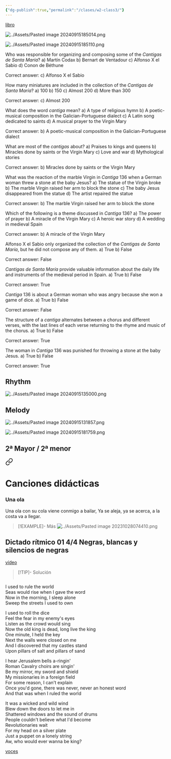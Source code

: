 ```yaml
---
{"dg-publish":true,"permalink":"/clases/w2-class3/"}
---
```



<div class="slide">

[libro](https://aulamhe.com/mod/scorm/player.php?a=4729&currentorg=3ipunt&scoid=37806)

</div>
<div class="slide">

![../Assets/Pasted image 20240915185014.png](/img/user/Assets/Pasted%20image%2020240915185014.png)

</div>
<div class="slide">

![../Assets/Pasted image 20240915185110.png](/img/user/Assets/Pasted%20image%2020240915185110.png)

</div>
<div class="slide">

Who was responsible for organizing and composing some of the *Cantigas de Santa María*?
a) Martín Codax
b) Bernart de Ventadour
c) Alfonso X el Sabio
d) Conon de Béthune

</div>
<div class="slide">

Correct answer: c) Alfonso X el Sabio

</div>

<div class="slide">

How many miniatures are included in the collection of the *Cantigas de Santa María*?
a) 100
b) 150
c) Almost 200
d) More than 300

</div>
<div class="slide">

Correct answer: c) Almost 200

</div>

<div class="slide">

What does the word *cantiga* mean?
a) A type of religious hymn
b) A poetic-musical composition in the Galician-Portuguese dialect
c) A Latin song dedicated to saints
d) A musical prayer to the Virgin Mary

</div>
<div class="slide">

Correct answer: b) A poetic-musical composition in the Galician-Portuguese dialect

</div>

<div class="slide">

What are most of the *cantigas* about?
a) Praises to kings and queens
b) Miracles done by saints or the Virgin Mary
c) Love and war
d) Mythological stories

</div>
<div class="slide">

Correct answer: b) Miracles done by saints or the Virgin Mary

</div>

<div class="slide">

What was the reaction of the marble Virgin in *Cantiga* 136 when a German woman threw a stone at the baby Jesus?
a) The statue of the Virgin broke
b) The marble Virgin raised her arm to block the stone
c) The baby Jesus disappeared from the statue
d) The artist repaired the statue

</div>
<div class="slide">

Correct answer: b) The marble Virgin raised her arm to block the stone

</div>

<div class="slide">

Which of the following is a theme discussed in *Cantiga* 136?
a) The power of prayer
b) A miracle of the Virgin Mary
c) A heroic war story
d) A wedding in medieval Spain

</div>
<div class="slide">

Correct answer: b) A miracle of the Virgin Mary

</div>

<div class="slide">

Alfonso X el Sabio only organized the collection of the *Cantigas de Santa María*, but he did not compose any of them.
a) True
b) False

</div>
<div class="slide">

Correct answer: False

</div>

<div class="slide">

*Cantigas de Santa María* provide valuable information about the daily life and instruments of the medieval period in Spain.
a) True
b) False

</div>
<div class="slide">

Correct answer: True

</div>

<div class="slide">

*Cantiga* 136 is about a German woman who was angry because she won a game of dice.
a) True
b) False

</div>
<div class="slide">

Correct answer: False

</div>

<div class="slide">

The structure of a *cantiga* alternates between a chorus and different verses, with the last lines of each verse returning to the rhyme and music of the chorus.
a) True
b) False

</div>
<div class="slide">

Correct answer: True

</div>

<div class="slide">

The woman in *Cantiga* 136 was punished for throwing a stone at the baby Jesus.
a) True
b) False

</div>
<div class="slide">

Correct answer: True

</div>
<div class="slide">

## Rhythm

![../Assets/Pasted image 20240915135000.png](/img/user/Assets/Pasted%20image%2020240915135000.png)

</div>
<div class="slide">

## Melody

![../Assets/Pasted image 20240915131857.png](/img/user/Assets/Pasted%20image%2020240915131857.png)

</div>
<div class="slide">

![../Assets/Pasted image 20240915181759.png](/img/user/Assets/Pasted%20image%2020240915181759.png)

</div>
<div class="slide">

## 2ª Mayor / 2ª menor


<div class="transclusion internal-embed is-loaded"><a class="markdown-embed-link" href="/recursos/canciones-didacticas/#una-ola" aria-label="Open link"><svg xmlns="http://www.w3.org/2000/svg" width="24" height="24" viewBox="0 0 24 24" fill="none" stroke="currentColor" stroke-width="2" stroke-linecap="round" stroke-linejoin="round" class="svg-icon lucide-link"><path d="M10 13a5 5 0 0 0 7.54.54l3-3a5 5 0 0 0-7.07-7.07l-1.72 1.71"></path><path d="M14 11a5 5 0 0 0-7.54-.54l-3 3a5 5 0 0 0 7.07 7.07l1.71-1.71"></path></svg></a><div class="markdown-embed">

<div class="markdown-embed-title">

# Canciones didácticas

</div>


### Una ola

Una ola con su cola viene conmigo a bailar,
Ya se aleja, ya se acerca, a la costa va a llegar.

>[!EXAMPLE]- Más
>![../Assets/Pasted image 20231028074410.png](/img/user/Assets/Pasted%20image%2020231028074410.png)


</div></div>


</div>
<div class="slide">

## Dictado rítmico 01 4/4 Negras, blancas y silencios de negras

[vídeo](https://drive.google.com/file/d/1Y443aZpshGMAGnfQUgO9m6_bFLjKJcGs/view)

> [!TIP]- Solución
><div id="paper"  style="overflow: auto;"></div>
><script> document.addEventListener("DOMContentLoaded", function() { window.ABCJS.renderAbc("paper", " "); }); </script>

</div>
<div class="slide">

I used to rule the world  
Seas would rise when I gave the word  
Now in the morning, I sleep alone  
Sweep the streets I used to own

</div>
<div class="slide">

I used to roll the dice  
Feel the fear in my enemy's eyes  
Listen as the crowd would sing  
Now the old king is dead, long live the king  
One minute, I held the key  
Next the walls were closed on me  
And I discovered that my castles stand  
Upon pillars of salt and pillars of sand

</div>
<div class="slide">

I hear Jerusalem bells a-ringin'  
Roman Cavalry choirs are singin'  
Be my mirror, my sword and shield  
My missionaries in a foreign field  
For some reason, I can't explain  
Once you'd gone, there was never, never an honest word  
And that was when I ruled the world

</div>
<div class="slide">

It was a wicked and wild wind  
Blew down the doors to let me in  
Shattered windows and the sound of drums  
People couldn't believe what I'd become  
Revolutionaries wait  
For my head on a silver plate  
Just a puppet on a lonely string  
Aw, who would ever wanna be king?

</div>
<div class="slide">

[voces](https://crecercantando.com/partituras/201314/VivalaVidaSAT.pdf)

</div>
